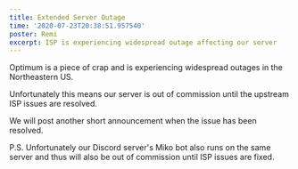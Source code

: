 ```yaml
---
title: Extended Server Outage
time: '2020-07-23T20:38:51.957540'
poster: Remi
excerpt: ISP is experiencing widespread outage affecting our server
---
```

Optimum is a piece of crap and is experiencing widespread outages in the Northeastern US.

Unfortunately this means our server is out of commission until the upstream ISP issues are resolved.

We will post another short announcement when the issue has been resolved.

P.S. Unfortunately our Discord server's Miko bot also runs on the same server and thus will also be out of commission until ISP issues are fixed.
